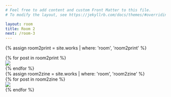 ```yaml
---
# Feel free to add content and custom Front Matter to this file.
# To modify the layout, see https://jekyllrb.com/docs/themes/#overriding-theme-defaults

layout: room
title: Room 2
next: /room-3
---
```


<div id="room2prints"></div>


{% assign room2print = site.works | where: 'room', 'room2print' %}

<div class="prints room2 flex-row space-around">
  {% for post in room2print %}
  <div class="print product hvr-hang">
  	 <a href="{{site.baseurl}}{{post.url}}"><img src="{{site.baseurl}}/img/products/{{post.img1}}"></a>
</div>
  {% endfor %}
</div>
<div id="room2zines" class="full-width">
{% assign room2zine = site.works | where: 'room', 'room2zine' %}

<div class="zines room2 flex-row space-around">
  {% for post in room2zine %}
   <div class="zine product hvr-bob">
  	 <a href="{{site.baseurl}}{{post.url}}"><img src="{{site.baseurl}}/img/products/{{post.img1}}"></a>
</div>
  {% endfor %}
</div>
</div>